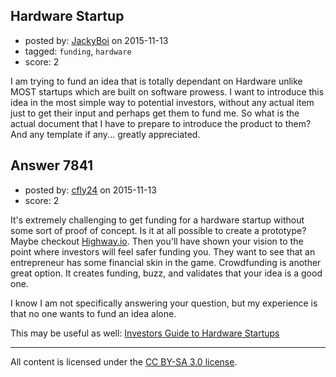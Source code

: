 ## Hardware Startup

- posted by: [JackyBoi](https://stackexchange.com/users/899395/jackyboi) on 2015-11-13
- tagged: `funding`, `hardware`
- score: 2

<p>I am trying to fund an idea that is totally dependant on Hardware unlike MOST startups which are built on software prowess. 
I want to introduce this idea in the most simple way to potential investors, without any actual item just to get their input and perhaps get them to fund me. So what is the actual document that I have to prepare to introduce the product to them? And any template if any... greatly appreciated.</p>



## Answer 7841

- posted by: [cfly24](https://stackexchange.com/users/5925052/cfly24) on 2015-11-13
- score: 2

<p>It's extremely challenging to get funding for a hardware startup without some sort of proof of concept. Is it at all possible to create a prototype? Maybe checkout <a href="http://highway1.io/" rel="nofollow">Highway.io</a>. Then you'll have shown your vision to the point where investors will feel safer funding you. They want to see that an entrepreneur has some financial skin in the game. Crowdfunding is another great option. It creates funding, buzz, and validates that your idea is a good one.</p>

<p>I know I am not specifically answering your question, but my experience is that no one wants to fund an idea alone.</p>

<p>This may be useful as well: <a href="http://hwguide.spetic.si/2014/03/guide.html" rel="nofollow">Investors Guide to Hardware Startups</a></p>




---

All content is licensed under the [CC BY-SA 3.0 license](https://creativecommons.org/licenses/by-sa/3.0/).

